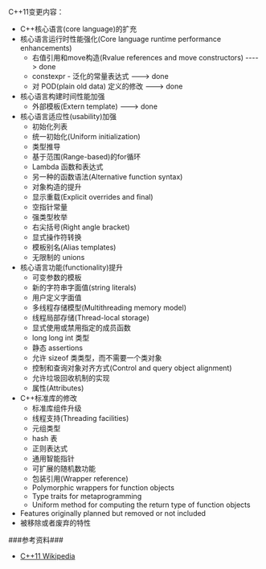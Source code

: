 C++11变更内容：

+ C++核心语言(core language)的扩充
+ 核心语言运行时性能强化(Core language runtime performance enhancements)
  + 右值引用和move构造(Rvalue references and move constructors) ---->  done
  + constexpr - 泛化的常量表达式  ---> done
  + 对 POD(plain old data) 定义的修改 ---> done
+ 核心语言构建时间性能加强
  + 外部模板(Extern template) ---> done
+ 核心语言适应性(usability)加强
  + 初始化列表
  + 统一初始化(Uniform initialization)
  + 类型推导
  + 基于范围(Range-based)的for循环
  + Lambda 函数和表达式
  + 另一种的函数语法(Alternative function syntax)
  + 对象构造的提升
  + 显示重载(Explicit overrides and final)
  + 空指针常量
  + 强类型枚举
  + 右尖括号(Right angle bracket)
  + 显式操作符转换
  + 模板别名(Alias templates)
  + 无限制的 unions
+ 核心语言功能(functionality)提升
  + 可变参数的模板
  + 新的字符串字面值(string literals)
  + 用户定义字面值
  + 多线程存储模型(Multithreading memory model)
  + 线程局部存储(Thread-local storage)
  + 显式使用或禁用指定的成员函数
  + long long int 类型
  + 静态 assertions
  + 允许 sizeof 类类型，而不需要一个类对象
  + 控制和查询对象对齐方式(Control and query object alignment)
  + 允许垃圾回收机制的实现
  + 属性(Attributes)
+ C++标准库的修改
  + 标准库组件升级
  + 线程支持(Threading facilities)
  + 元组类型
  + hash 表
  + 正则表达式
  + 通用智能指针
  + 可扩展的随机数功能
  + 包装引用(Wrapper reference)
  + Polymorphic wrappers for function objects
  + Type traits for metaprogramming
  + Uniform method for computing the return type of function objects
+ Features originally planned but removed or not included
+ 被移除或者废弃的特性

###参考资料###
+ [C++11 Wikipedia](http://en.wikipedia.org/wiki/C%2B%2B11)
